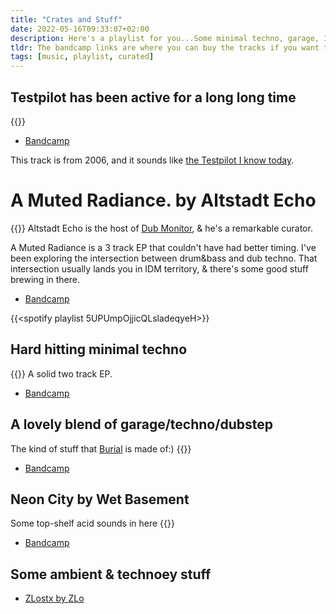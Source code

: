 ```yaml
---
title: "Crates and Stuff"
date: 2022-05-16T09:33:07+02:00
description: Here's a playlist for you...Some minimal techno, garage, IDM, and friends.
tldr: The bandcamp links are where you can buy the tracks if you want the uncompressed music files.
tags: [music, playlist, curated]
---
```


## Testpilot has been active for a long long time
{{<youtube BoQARhyU2qk>}}
- [Bandcamp](https://playrecords.bandcamp.com/track/reduction)

This track is from 2006, and it sounds like [the Testpilot I know today](https://youtu.be/0DJ-mEAEnrM).

# A Muted Radiance. by Altstadt Echo
{{<youtube iAR661mNjiA>}}
Altstadt Echo is the host of [Dub Monitor](https://www.youtube.com/c/DubMonitor), & he's a remarkable curator.

A Muted Radiance is a 3 track EP that couldn't have had better timing. I've been exploring the intersection between drum&bass and dub techno. That intersection usually lands you in IDM territory, & there's some good stuff brewing in there.

- [Bandcamp](https://semanticarecords.bandcamp.com/album/a-muted-radiance-semantica-136)

{{<spotify playlist 5UPUmpOjjicQLsladeqyeH>}}

## Hard hitting minimal techno
{{<youtube Hv1IVJ2ijXA>}}
A solid two track EP.
- [Bandcamp](https://sraunus.bandcamp.com/album/humanistinis-ep)

## A lovely blend of garage/techno/dubstep
The kind of stuff that [Burial](https://open.spotify.com/artist/0uCCBpmg6MrPb1KY2msceF?si=XniP13CdTiOqWrkA-qcztg) is made of:)
{{<youtube BTjjjRPJKKw>}}
- [Bandcamp](https://3024world.com/track/martyn-frozen-bread-snaps)

## Neon City by Wet Basement
Some top-shelf acid sounds in here
{{<youtube a9W4l6SeP_Q>}}
- [Bandcamp](https://odrexmusic.bandcamp.com/album/neon-city)

## Some ambient & technoey stuff
- [ZLostx by ZLo](https://sraunus.bandcamp.com/album/zlostx)